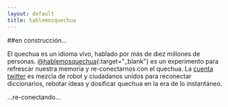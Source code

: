 ```yaml
---
layout: default
title: hablemosquechua
---
```


##en construcción... 

El quechua es un idioma vivo, hablado por más de diez millones de personas. 
[@hablemosquechua](https://twitter.com/hablemosquechua){:target="_blank"} es un 
experimento para refrescar nuestra memoria y re-conectarnos con el quechua. 
La [cuenta twitter](https://twitter.com/hablemosquechua) es mezcla de robot y 
ciudadanos unidos para reconectar diccionarios, rebotar ideas y dosificar 
quechua en la era de lo instantáneo.

...re-conectando...


